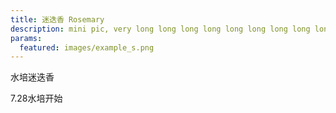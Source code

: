 ```yaml
---
title: 迷迭香 Rosemary
description: mini pic, very long long long long long long long long long long long long long long long long long long long long long long description
params:
  featured: images/example_s.png
---
```


水培迷迭香

7.28水培开始  
